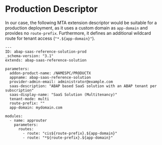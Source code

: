 <!-- loio38ff6d04b3a64cc380da9c7329d9926a -->

# Production Descriptor

In our case, the following MTA extension descriptor would be suitable for a production deployment, as it uses a custom domain as `app-domain` and provides no `route-prefix`. Furthermore, it defines an additional wildcard route for tenant access \(`"*.${app-domain}"`\).

```
--- 
ID: abap-saas-reference-solution-prod
_schema-version: "3.1"
extends: abap-saas-reference-solution

parameters: 
  addon-product-name: /NAMESPC/PRODUCTX
  appname: abap-saas-reference-solution
  provider-admin-email: administrator@example.com
  saas-description: "ABAP based SaaS solution with an ABAP tenant per subscription"
  saas-display-name: "SaaS Solution (Multitenancy)"
  tenant-mode: multi
  route-prefix: ""
  app-domain: mydomain.com

modules:
  - name: approuter
    parameters:
      routes:
        - route: "cis${route-prefix}.${app-domain}"
        - route: "*${route-prefix}.${app-domain}"
```

